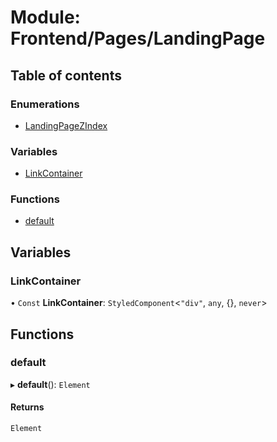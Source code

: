 # Module: Frontend/Pages/LandingPage

## Table of contents

### Enumerations

- [LandingPageZIndex](../enums/Frontend_Pages_LandingPage.LandingPageZIndex.md)

### Variables

- [LinkContainer](Frontend_Pages_LandingPage.md#linkcontainer)

### Functions

- [default](Frontend_Pages_LandingPage.md#default)

## Variables

### LinkContainer

• `Const` **LinkContainer**: `StyledComponent`<`"div"`, `any`, {}, `never`\>

## Functions

### default

▸ **default**(): `Element`

#### Returns

`Element`
